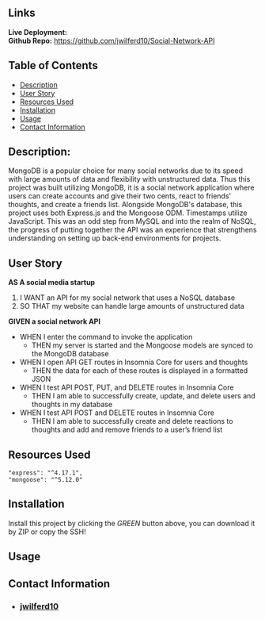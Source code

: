 ## Links
**Live Deployment:** 
<br>
**Github Repo:** https://github.com/jwilferd10/Social-Network-API

## Table of Contents 
  - [Description](#description)
  - [User Story](#user-story)
  - [Resources Used](#resources-used)
  - [Installation](#installation)
  - [Usage](#usage)
  - [Contact Information](#contact-information)

## Description:
MongoDB is a popular choice for many social networks due to its speed with large amounts of data and flexibility with unstructured data. Thus this project was built utilizing MongoDB, it is a social network application where users can create accounts and give their two cents, react to friends' thoughts, and create a friends list. Alongside MongoDB's database, this project uses both Express.js and the Mongoose ODM. Timestamps utilize JavaScript. This was an odd step from MySQL and into the realm of NoSQL, the progress of putting together the API was an experience that strengthens understanding on setting up back-end environments for projects.

## User Story
**AS A social media startup**
1. I WANT an API for my social network that uses a NoSQL database
2. SO THAT my website can handle large amounts of unstructured data

**GIVEN a social network API**
- WHEN I enter the command to invoke the application
  - THEN my server is started and the Mongoose models are synced to the MongoDB database
- WHEN I open API GET routes in Insomnia Core for users and thoughts
  - THEN the data for each of these routes is displayed in a formatted JSON
- WHEN I test API POST, PUT, and DELETE routes in Insomnia Core
  - THEN I am able to successfully create, update, and delete users and thoughts in my database
- WHEN I test API POST and DELETE routes in Insomnia Core
  - THEN I am able to successfully create and delete reactions to thoughts and add and remove friends to a user’s friend list

## Resources Used

    "express": "^4.17.1",
    "mongoose": "^5.12.0"

## Installation
Install this project by clicking the *GREEN* button above, you can download it by ZIP or copy the SSH!

## Usage
 
## Contact Information
- ### [jwilferd10](https://github.com/jwilferd10)
